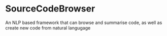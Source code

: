 # SourceCodeBrowser
An NLP based framework that can browse and summarise code, as well as create new code from natural langugage
